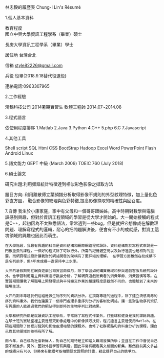林忠毅的履歷表
Chung-I Lin's Résumé

1.個人基本資料

教育程度	
國立中興大學資訊工程學系（畢業）碩士
             
長庚大學資訊工程學系（畢業）學士
             
居住地	台灣台北

信箱 style82226@gmail.com

兵役 役畢(2018.9.18替代役退役)

連絡電話:0963307965


2.工作經驗

鴻鵠科技公司 2014暑期實習生 軟體工程師 2014.07~2014.08

3.程式語言

依使用程度排序
1.Matlab
2.Java
3.Python
4.C++
5.php
6.C
7.Javascript


4.其他工具

Shell script
SQL
Html
CSS
BootStrap
Hadoop
Excel
Word
PowerPoint
Flash
Android
Linux

5.語文能力
GEPT 中級 (March 2009)
TOEIC 760 (July 2018)

6.碩士論文

研究主題:利用頻譜統計特徵達到相似彩色影像之擷取方法

題目方向: 利用離散傅立葉頻譜分析取得影像不規則的外型紋理特徵，加上量化色彩直方圖，
         融合影像的紋理與色彩特徵,提高影像擷取的精確性與回召度。
         
7.自傳
    我生於小康家庭，家中有父母和一個哥哥跟姊姊。高中時期對數學與電腦課感到興趣，但對於資訊工程領域的學習是從大學才開始的。大一開始接觸的程式是C++，起初因為不太熟悉語法，常常遇到一些bug，但是就把它想像成在解數理問題、理解寫程式的邏輯，耐心的把問題解決後，便會有不小的成就感，對資工這塊領域的興趣也因此而萌生。
    
    在大學階段，我最有興趣的科目是資料結構和網際網路程式設計。資料結構對於寫程式來說是一門很重要的課程，一個好的程式除了可執行外，所需的記憶體空間以及執行速度也是相對的重要，而網頁程式設計讓我對於網站開發的架構有了更詳細的理解。 在學習方面雖然在校成績不是名列前矛，但4年來成績一直保持中上水準。
    
    大三的暑假期間在網頁遊戲公司實習兩個月，除了學習如何購買網域和參與遊戲客服系統的設計外，也學習利用建立資料庫進行數據分析，了解網頁遊戲消費者的消費年齡、消費習慣等等。在實習期間讓我了解職場上開發程式與平時繳交作業的嚴謹程度是截然不同的，也體驗到了未來的職場生活。
    
    大四的期末專題我們這組是做生物序列的資訊分析，在撰寫專題的過程中，除了建立流感病毒的序列資料庫外，我們也建置了一個專門處理多重序列分析的客制化網站，讓一些對生物序列資訊有興趣的人能透過我們的網站得到即時的生物序列比對結果。
    
    大學和研究所都是就讀資訊工程學系，平常除了寫程式作業外，打籃球和健身是我的課餘興趣。在碩士班的實驗室裡主要是研究影像處理中的影像擷取技術，程式語言主要是使用Matlab，在碩班期間除了修樣形識別和影像處理相關的課程外，也修了社群網路和資料庫分析的課程，讓自己對其他領域的技術有所了解。
    
    而今年，自己成為社會新鮮人，對自己的期待是立即踏入職場發揮所學；並且在工作中督促自己要不斷進步。另外，因對外語學習有興趣，因此平常有觀看英文相關的影集，雖然目前英文多益的成績只有760、但將來有繼續考取相關語文證照的計畫，藉此提昇自己的競爭力。









